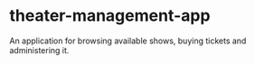 # theater-management-app
An application for browsing available shows, buying tickets and administering it.
